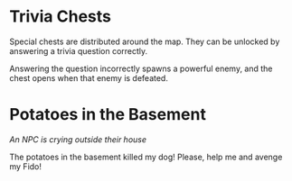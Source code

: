 # Trivia Chests
Special chests are distributed around the map. They can be unlocked by answering a trivia question correctly.

Answering the question incorrectly spawns a powerful enemy, and the chest opens when that enemy is defeated.

# Potatoes in the Basement
*An NPC is crying outside their house*

The potatoes in the basement killed my dog! Please, help me and avenge my Fido!  